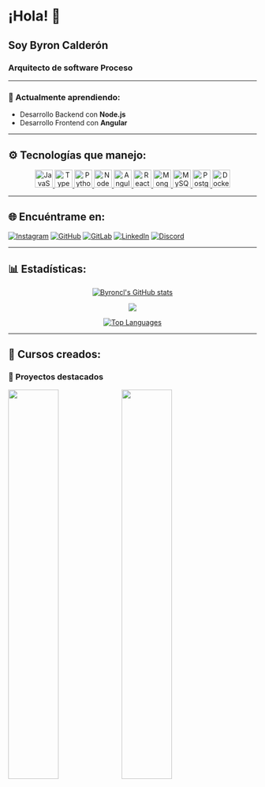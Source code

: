 # ¡Hola! 👋
## Soy Byron Calderón
### Arquitecto de software Proceso

---

### 🌱 Actualmente aprendiendo:
- Desarrollo Backend con **Node.js**
- Desarrollo Frontend con **Angular**

---

## ⚙️ Tecnologías que manejo:

<div align="center">
  <a href="https://developer.mozilla.org/en-US/docs/Web/JavaScript" target="_blank" rel="noreferrer">
    <img src="https://raw.githubusercontent.com/danielcranney/readme-generator/main/public/icons/skills/javascript-colored.svg" width="36" height="36" alt="JavaScript" />
  </a>
  <a href="https://www.typescriptlang.org/" target="_blank" rel="noreferrer">
    <img src="https://raw.githubusercontent.com/danielcranney/readme-generator/main/public/icons/skills/typescript-colored.svg" width="36" height="36" alt="TypeScript" />
  </a>
  <a href="https://www.python.org/" target="_blank" rel="noreferrer">
    <img src="https://raw.githubusercontent.com/danielcranney/readme-generator/main/public/icons/skills/python-colored.svg" width="36" height="36" alt="Python" />
  </a>
  <a href="https://nodejs.org/en/" target="_blank" rel="noreferrer">
    <img src="https://raw.githubusercontent.com/danielcranney/readme-generator/main/public/icons/skills/nodejs-colored.svg" width="36" height="36" alt="NodeJS" />
  </a>
  <a href="https://angular.io/" target="_blank" rel="noreferrer">
    <img src="https://raw.githubusercontent.com/danielcranney/readme-generator/main/public/icons/skills/angularjs-colored.svg" width="36" height="36" alt="Angular" />
  </a>
  <a href="https://reactjs.org/" target="_blank" rel="noreferrer">
    <img src="https://raw.githubusercontent.com/danielcranney/readme-generator/main/public/icons/skills/react-colored.svg" width="36" height="36" alt="React" />
  </a>
  <a href="https://www.mongodb.com/" target="_blank" rel="noreferrer">
    <img src="https://raw.githubusercontent.com/danielcranney/readme-generator/main/public/icons/skills/mongodb-colored.svg" width="36" height="36" alt="MongoDB" />
  </a>
  <a href="https://www.mysql.com/" target="_blank" rel="noreferrer">
    <img src="https://raw.githubusercontent.com/danielcranney/readme-generator/main/public/icons/skills/mysql-colored.svg" width="36" height="36" alt="MySQL" />
  </a>
  <a href="https://www.postgresql.org/" target="_blank" rel="noreferrer">
    <img src="https://raw.githubusercontent.com/danielcranney/readme-generator/main/public/icons/skills/postgresql-colored.svg" width="36" height="36" alt="PostgreSQL" />
  </a>
  <a href="https://www.docker.com/" target="_blank" rel="noreferrer">
    <img src="https://raw.githubusercontent.com/danielcranney/readme-generator/main/public/icons/skills/docker-colored.svg" width="36" height="36" alt="Docker" />
  </a>
</div>

---

## 🌐 Encuéntrame en:

[![Instagram](https://img.shields.io/badge/Instagram-E4405F?style=for-the-badge&logo=instagram&logoColor=white)](https://instagram.com/_byroncl)
[![GitHub](https://img.shields.io/badge/GitHub-181717?style=for-the-badge&logo=github&logoColor=white)](https://github.com/Byroncl)
[![GitLab](https://img.shields.io/badge/GitLab-330F63?style=for-the-badge&logo=gitlab&logoColor=white)](https://gitlab.com/Byroncl)
[![LinkedIn](https://img.shields.io/badge/LinkedIn-0077B5?style=for-the-badge&logo=linkedin&logoColor=white)](https://linkedin.com/in/byron-gregorio-calderón-lópez-488b14230)
[![Discord](https://img.shields.io/badge/Discord-7289DA?style=for-the-badge&logo=discord&logoColor=white)](https://discord.com/users/haxu30)

---

## 📊 Estadísticas:

<div align="center">
  <a href="http://www.github.com/byroncalderonl"><img src="https://github-readme-stats.vercel.app/api?username=byroncalderonl&show_icons=true&hide=&count_private=true&title_color=3382ed&text_color=ffffff&icon_color=f97316&bg_color=312e81&hide_border=true&show_icons=true" alt="Byroncl's GitHub stats" /></a>

  <a href="http://www.github.com/byroncalderonl"><img src="https://github-readme-streak-stats.herokuapp.com/?user=byroncalderonl&stroke=ffffff&background=312e81&ring=3382ed&fire=3382ed&currStreakNum=ffffff&currStreakLabel=3382ed&sideNums=ffffff&sideLabels=ffffff&dates=ffffff&hide_border=true" /></a>

  <a href="https://github.com/byroncalderonl" align="left"><img src="https://github-readme-stats.vercel.app/api/top-langs/?username=byroncalderonl&langs_count=10&title_color=3382ed&text_color=ffffff&icon_color=f97316&bg_color=312e81&hide_border=true&locale=en&custom_title=Top%20%Languages" alt="Top Languages" /></a>
</div>

---

## 🚀 Cursos creados:

### 📌 Proyectos destacados

<div width="100%" align="center">
  <a href="https://github.com/noxyoru/cursoSqlServer" align="left"><img align="left" width="45%" src="https://github-readme-stats.vercel.app/api/pin/?username=noxyoru&repo=cursoSqlServer&title_color=3382ed&text_color=ffffff&icon_color=f97316&bg_color=312e81&hide_border=true&locale=en" /></a> 
  <a href="https://github.com/noxyoru/Herramientas-y-Laminas-Python" align="left"><img align="left" width="45%" src="https://github-readme-stats.vercel.app/api/pin/?username=noxyoru&repo=Herramientas-y-laminas-python&title_color=3382ed&text_color=ffffff&icon_color=f97316&bg_color=312e81&hide_border=true&locale=en" /></a>
</div>

